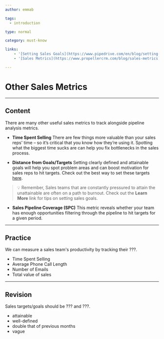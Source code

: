 ```yaml
---
author: emmab

tags:
  - introduction

type: normal

category: must-know

links: 
	- '[Setting Sales Goals](https://www.pipedrive.com/en/blog/setting-sales-goals){website}'
	- '[Sales Metrics](https://www.propellercrm.com/blog/sales-metrics){website}'

---
```


# Other Sales Metrics

---
## Content

There are many other useful sales metrics to track alongside pipeline analysis metrics.

- **Time Spent Selling**
There are few things more valuable than your sales reps' time – so it’s critical that you know how they’re using it. Spotting what the biggest time sucks are can help you fix bottlenecks in the sales process.

- **Distance from Goals/Targets**
Setting clearly defined and attainable goals will help you spot problem areas and can boost motivation for sales reps to hit targets. Check out the best way to set these targets [here](https://www.pipedrive.com/en/blog/setting-sales-goals).

> 💡 Remember, Sales teams that are constantly pressured to attain the unattainable are often on a path to burnout. Check out the **Learn More** link for tips on setting sales goals.

- **Sales Pipeline Coverage (SPC)**
This metric reveals whether your team has enough opportunities filtering through the pipeline to hit targets for a given period.


---
## Practice

We can measure a sales team's productivity by tracking their ???.

* Time Spent Selling
* Average Phone Call Length
* Number of Emails
* Total value of sales

---
## Revision

Sales targets/goals should be ??? and ???.

* attainable
* well-defined
* double that of previous months
* vague
